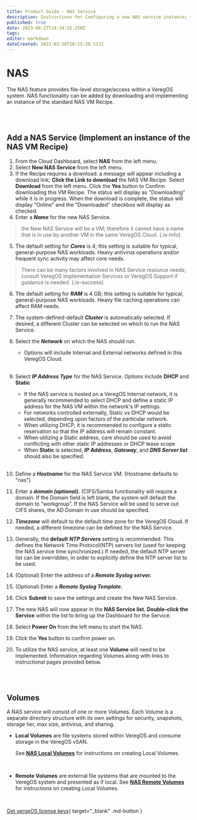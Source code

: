 ```yaml
---
title: Product Guide - NAS Service
description: Instructions for Configuring a new NAS service instance; these steps are necessary in order to use NAS within VeregOS.
published: true
date: 2023-06-27T14:34:32.250Z
tags: 
editor: markdown
dateCreated: 2023-03-28T20:15:38.513Z
---
```


# NAS

The NAS feature provides file-level storage/access within a VeregOS system. NAS functionality can be added by downloading and implementing an instance of the standard NAS VM Recipe.

<br>
<br>

## Add a NAS Service (Implement an instance of the NAS VM Recipe)

1. From the Cloud Dashboard, select **NAS** from the left menu.
2. Select **New NAS Service** from the left menu.
3. If the Recipe requires a download: a message will appear including a download link; **Click the Link to download** the NAS VM Recipe. Select **Download** from the left menu. Click the **Yes** button to Confirm downloading this VM Recipe. The status will display as "Downloading" while it is in progress. When the download is complete, the status will display "Online" and the "Downloaded" checkbox will display as checked.
4. Enter a ***Name*** for the new NAS Service.
>  the New NAS Service will be a VM; therefore it cannot have a name that is in use by another VM in the same VeregOS Cloud. {.is-info}

5. The default setting for ***Cores*** is 4; this setting is suitable for typical, general-purpose NAS workloads. Heavy antivirus operations and/or frequent sync activity may affect core needs. 

> There can be many factors involved in NAS Service resource needs; consult VeregOS Implementation Services or VeregOS Support if guidance is needed. {.is-success}

6. The default setting for ***RAM*** is 4 GB; this setting is suitable for typical, general-purpose NAS workloads. Heavy file caching operations can affect RAM needs.
7. The system-defined-default ***Cluster*** is automatically selected. If desired, a different Cluster can be selected on which to run the NAS Service.
8. Select the ***Network*** on which the NAS should run.
    -   Options will include Internal and External networks defined in this VeregOS Cloud.
    <br>
9. Select ***IP Address Type*** for the NAS Service. Options include **DHCP** and **Static**
    -   If the NAS service is hosted on a VeregOS Internal network, it is generally recommended to select DHCP and define a static IP address for the NAS VM within the network's IP settings.
    -   For networks controlled externally, Static vs DHCP would be selected, depending upon factors of the particular network.
    -   When utilizing DHCP, it is recommended to configure a static reservation so that the IP address will remain constant.
    -   When utilizing a Static address, care should be used to avoid conflicting with other static IP addresses or DHCP lease scope
    -   When **Static** is selected, ***IP Address***, ***Gateway***, and ***DNS Server list*** should also be specified.
    <br>
    
10. Define a ***Hostname*** for the NAS Service VM. (Hostname defaults to "nas")
11. Enter a ***domain (optional).*** (CIFS/Samba functionality will require a domain. If the Domain field is left blank, the system will default the domain to "workgroup". If the NAS Service will be used to serve out CIFS shares, the AD Domain in use should be specified.
12. ***Timezone*** will default to the default time zone for the VeregOS Cloud. If needed, a different timezone can be defined for the NAS Service.
13. Generally, the **default** ***NTP Servers*** setting is recommended. This defines the Network Time Protocol(NTP) servers list (used for keeping the NAS service time synchronized.) If needed, the default NTP server list can be overridden, in order to explicitly define the NTP server list to be used.
14. (Optional) Enter the address of a ***Remote Syslog server.***
15. (Optional) Enter a ***Remote Syslog Template.***
16. Click **Submit** to save the settings and create the New NAS Service.
17. The new NAS will now appear in the **NAS Service list**. **Double-click the Service** within the list to bring up the Dashboard for the Service.
18. Select **Power On** from the left menu to start the NAS.
19. Click the **Yes** button to confirm power on.
20. To utilize the NAS service, at least one **Volume** will need to be implemented. Information regarding Volumes along with links to instructional pages provided below.

<br>
<br>

## Volumes

A NAS service will consist of one or more Volumes. Each Volume is a separate directory structure with its own settings for security, snapshots, storage tier, max size, antivirus, and sharing.

-   **Local Volumes** are file systems stored within VeregOS and consume storage in the VeregOS vSAN.


	  See [**NAS Local Volumes**](/product-guide/naslocalvolumes)  for instructions on creating Local Volumes.


<br>

-   **Remote Volumes** are external file systems that are mounted to the VeregOS system and presented as if local.
See [**NAS Remote Volumes**](/product-guide/nasremotevolumes) for instructions on creating Local Volumes.

<br>

[Get vergeOS license keys](https://www.verge.io/test-drive){ target="_blank" .md-button }